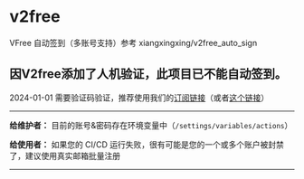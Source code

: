 # v2free
VFree 自动签到（多账号支持）参考 xiangxingxing/v2free_auto_sign

因V2free添加了人机验证，此项目已不能自动签到。
---

2024-01-01 需要验证码验证，推荐使用我们的[订阅链接](https://www.against-ddos.eu.org/ClashConfig/index.yml)（或者[这个链接](https://www.against-ddos.eu.org/ClashConfig/socks5.yml)）

---

**给维护者：** 目前的账号&密码存在环境变量中（`/settings/variables/actions`）

**给使用者：** 如果您的 CI/CD 运行失败，很有可能是您的一个或多个账户被封禁了，建议使用真实邮箱批量注册

---
